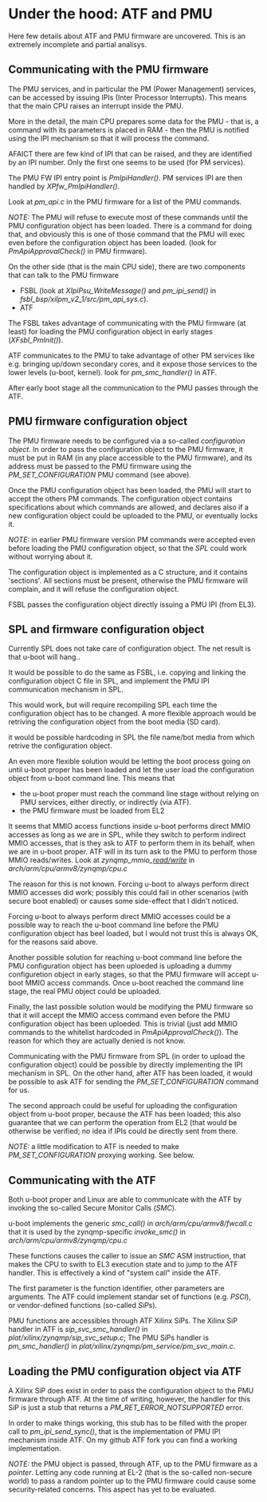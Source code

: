 Under the hood: ATF and PMU
===========================
Here few details about ATF and PMU firmware are uncovered. This is an extremely incomplete and partial analisys.

Communicating with the PMU firmware
-----------------------------------
The PMU services, and in particular the PM (Power Management) services, can be accessed by issuing IPIs (Inter Processor Interrupts). This means that the main CPU raises an interrupt inside the PMU.

More in the detail, the main CPU prepares some data for the PMU - that is, a command with its parameters is placed in RAM - then the PMU is notified using the IPI mechanism so that it will process the command.

AFAICT there are few kind of IPI that can be raised, and they are identified by an IPI number. Only the first one seems to be used (for PM services).

The PMU FW IPI entry point is *PmIpiHandler()*. PM services IPI are then handled by *XPfw_PmIpiHandler()*.

Look at *pm_api.c* in the PMU firmware for a list of the PMU commands.

*NOTE:* The PMU will refuse to execute most of these commands until the PMU configuration object has been loaded. There is a command for doing that, and obviously this is one of those command that the PMU will exec even before the configuration object has been loaded. (look for *PmApiApprovalCheck()* in PMU firmware).

On the other side (that is the main CPU side), there are two components that can talk to the PMU firmware
- FSBL (look at *XIpiPsu_WriteMessage()* and *pm_ipi_send()* in *fsbl_bsp/xilpm_v2_1/src/pm_api_sys.c*).
- ATF

The FSBL takes advantage of communicating with the PMU firmware (at least) for loading the PMU configuration object in early stages (*XFsbl_PmInit()*).

ATF communicates to the PMU to take advantage of other PM services like e.g. bringing up/down secondary cores, and it expose those services to the lower levels (u-boot, kernel). look for *pm_smc_handler()* in ATF.

After early boot stage all the communication to the PMU passes through the ATF.

PMU firmware configuration object
---------------------------------
The PMU firmware needs to be configured via a so-called *configuration object*. In order to pass the configuration object to the PMU firmware, it must be put in RAM (in any place accessible to the PMU firmware), and its address must be passed to the PMU firmware using the *PM_SET_CONFIGURATION* PMU command (see above).

Once the PMU configuration object has been loaded, the PMU will start to accept the others PM commands. The configuration object contains specifications about which commands are allowed, and declares also if a new configuration object could be uploaded to the PMU, or eventually locks it.

*NOTE:* in earlier PMU firmware version PM commands were accepted even before loading the PMU configuration object, so that the *SPL* could work without worrying about it.

The configuration object is implemented as a C structure, and it contains 'sections'. All sections must be present, otherwise the PMU firmware will complain, and it will refuse the configuration object.

FSBL passes the configuration object directly issuing a PMU IPI (from EL3).

SPL and firmware configuration object
-------------------------------------
Currently SPL does not take care of configuration object. The net result is that u-boot will hang..

It would be possible to do the same as FSBL, i.e. copying and linking the configuration object C file in SPL, and implement the PMU IPI communication mechanism in SPL.

This would work, but will require recompiling SPL each time the configuration object has to be changed. A more flexible approach would be retriving the configuration object from the boot media (SD card).

it would be possible hardcoding in SPL the file name/bot media from which retrive the configuration object.

An even more flexible solution would be letting the boot process going on until u-boot proper has been loaded and let the user load the configuration object from u-boot command line. This means that
- the u-boot proper must reach the command line stage without relying on PMU services, either directly, or indirectly (via ATF).
- the PMU firmware must be loaded from EL2

It seems that MMIO access functions inside u-boot performs direct MMIO accesses as long as we are in SPL, while they switch to perform indirect MMIO accesses, that is they ask to ATF to perform them in its behalf, when we are in u-boot proper. ATF will in its turn ask to the PMU to perform those MMIO reads/writes. Look at *zynqmp_mmio_[read/write]()* in *arch/arm/cpu/armv8/zynqmp/cpu.c*

The reason for this is not known. Forcing u-boot to always perform direct MMIO accesses did work; possibly this could fail in other scenarios (with secure boot enabled) or causes some side-effect that I didn't noticed.

Forcing u-boot to always perform direct MMIO accesses could be a possible way to reach the u-boot command line before the PMU configuration object has beel loaded, but I would not trust this is always OK, for the reasons said above.

Another possible solution for reaching u-boot command line before the PMU configuration object has been uploeded is uploading a dummy configuretion object in early stages, so that the PMU firmware will accept u-boot MMIO access commands. Once u-boot reached the command line stage, the real PMU object could be uploaded.

Finally, the last possible solution would be modifying the PMU firmware so that it will accept the MMIO access command even before the PMU configuration object has been uploeded. This is trivial (just add MMIO commands to the whitelist hardcoded in *PmApiApprovalCheck()*). The reason for which they are actually denied is not know.

Communicating with the PMU firmware from SPL (in order to upload the configuration object) could be possible by directly implementing the IPI mechanism in SPL. On the other hand, after ATF has been loaded, it would be possible to ask ATF for sending the *PM_SET_CONFIGURATION* command for us.

The second approach could be useful for uploading the configuration object from u-boot proper, because the ATF has been loaded; this also guarantee that we can perform the operation from EL2 (that would be otherwise be verified; no idea if IPIs could be directly sent from there.

*NOTE:* a little modification to ATF is needed to make *PM_SET_CONFIGURATION* proxying working. See below.

Communicating with the ATF
--------------------------
Both u-boot proper and Linux are able to communicate with the ATF by invoking the so-called Secure Monitor Calls (*SMC*).

u-boot implements the generic *smc_call()* in *arch/arm/cpu/armv8/fwcall.c* that it is used by the zynqmp-specific *invoke_smc()* in *arch/arm/cpu/armv8/zynqmp/cpu.c*

These functions causes the caller to issue an *SMC* ASM instruction, that makes the CPU to swith to EL3 execution state and to jump to the ATF handler. This is effectively a kind of "system call" inside the ATF.

The first parameter is the function identifier, other parameters are arguments. The ATF could implement standar set of functions (e.g. *PSCI*), or vendor-defined functions (so-called *SiP*s).

PMU functions are accessibles through ATF Xilinx SiPs. The Xilinx SiP handler in ATF is *sip_svc_smc_handler()* in *plat/xilinx/zynqmp/sip_svc_setup.c*; The PMU SiPs handler is *pm_smc_handler()* in *plat/xilinx/zynqmp/pm_service/pm_svc_main.c*.

Loading the PMU configuration object via ATF
--------------------------------------------
A Xilinx SiP does exist in order to pass the configuration object to the PMU firmware through ATF. At the time of writing, however, the handler for this SiP is just a stub that returns a *PM_RET_ERROR_NOTSUPPORTED* error.

In order to make things working, this stub has to be filled with the proper call to *pm_ipi_send_sync()*, that is the implementation of PMU IPI mechanism inside ATF. On my github ATF fork you can find a working implementation.

*NOTE:* the PMU object is passed, through ATF, up to the PMU firmware as a *pointer*. Letting any code running at EL-2 (that is the so-called non-secure world) to pass a random pointer up to the PMU firmware could cause some security-related concerns. This aspect has yet to be evaluated.

